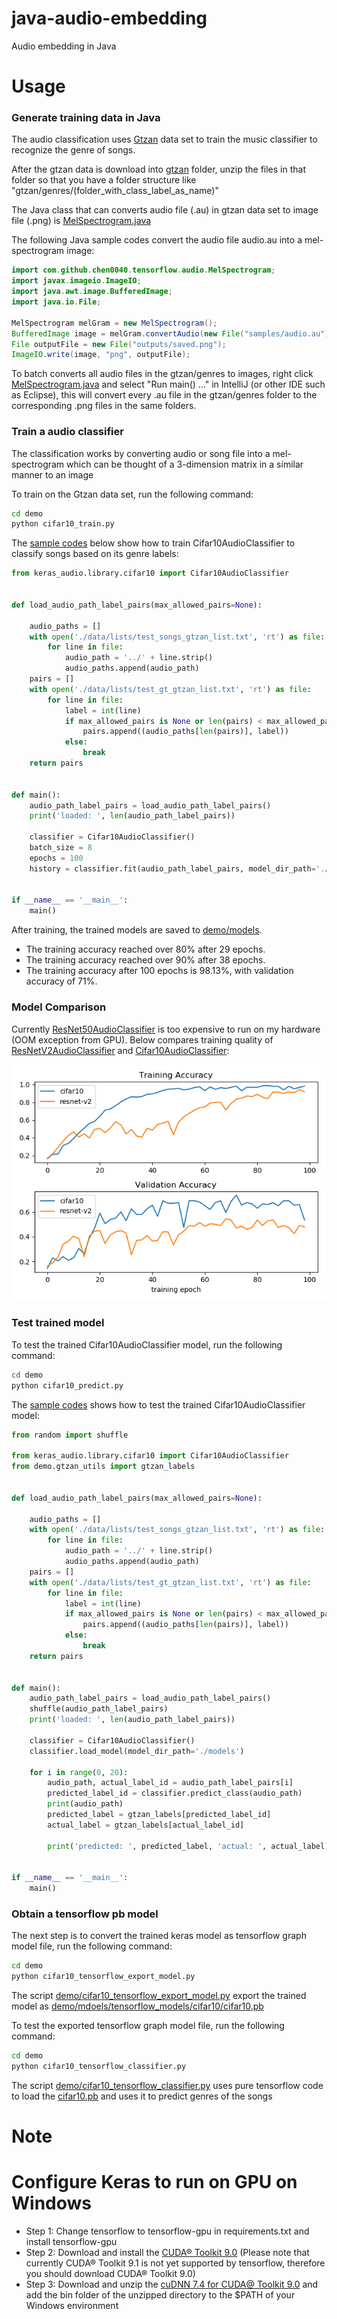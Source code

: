 # java-audio-embedding

Audio embedding in Java

# Usage

### Generate training data in Java

The audio classification uses [Gtzan](http://opihi.cs.uvic.ca/sound/genres.tar.gz) data set to train the
music classifier to recognize the genre of songs. 

After the gtzan data is download into [gtzan](gtzan) folder, unzip the files in that folder so that you have a
folder structure like "gtzan/genres/(folder_with_class_label_as_name)"

The Java class that can converts audio file (.au) in gtzan data set to image file (.png) is [MelSpectrogram.java](src/main/java/com/github/chen0040/tensorflow/audio/MelSpectrogram.java)
  
The following Java sample codes convert the audio file audio.au into a mel-spectrogram image:

```java
import com.github.chen0040.tensorflow.audio.MelSpectrogram;
import javax.imageio.ImageIO;
import java.awt.image.BufferedImage;
import java.io.File;

MelSpectrogram melGram = new MelSpectrogram();
BufferedImage image = melGram.convertAudio(new File("samples/audio.au"));
File outputFile = new File("outputs/saved.png");
ImageIO.write(image, "png", outputFile);
```

To batch converts all audio files in the gtzan/genres to images, right click [MelSpectrogram.java](src/main/java/com/github/chen0040/tensorflow/audio/MelSpectrogram.java)
and select "Run main() ..." in IntelliJ (or other IDE such as Eclipse), this will convert every .au file in 
the gtzan/genres folder to the corresponding .png files in the same folders.

### Train a audio classifier

The classification works by converting audio or song file into a mel-spectrogram which can be thought of
a 3-dimension matrix in a similar manner to an image 

To train on the Gtzan data set, run the following command:

```bash
cd demo
python cifar10_train.py
```

The [sample codes](demo/cifar10_train.py) below show how to train Cifar10AudioClassifier to classify songs
based on its genre labels:

```python
from keras_audio.library.cifar10 import Cifar10AudioClassifier


def load_audio_path_label_pairs(max_allowed_pairs=None):
    
    audio_paths = []
    with open('./data/lists/test_songs_gtzan_list.txt', 'rt') as file:
        for line in file:
            audio_path = '../' + line.strip()
            audio_paths.append(audio_path)
    pairs = []
    with open('./data/lists/test_gt_gtzan_list.txt', 'rt') as file:
        for line in file:
            label = int(line)
            if max_allowed_pairs is None or len(pairs) < max_allowed_pairs:
                pairs.append((audio_paths[len(pairs)], label))
            else:
                break
    return pairs


def main():
    audio_path_label_pairs = load_audio_path_label_pairs()
    print('loaded: ', len(audio_path_label_pairs))

    classifier = Cifar10AudioClassifier()
    batch_size = 8
    epochs = 100
    history = classifier.fit(audio_path_label_pairs, model_dir_path='./models', batch_size=batch_size, epochs=epochs)


if __name__ == '__main__':
    main()

```

After training, the trained models are saved to [demo/models](demo/models). 

* The training accuracy reached over 80% after 29 epochs.
* The training accuracy reached over 90% after 38 epochs.
* The training accuracy after 100 epochs is 98.13%, with validation accuracy of 71%. 


### Model Comparison

Currently [ResNet50AudioClassifier](keras_audio/library/resnet50.py) is too expensive to run on my hardware (OOM exception
from GPU). Below compares training quality of 
[ResNetV2AudioClassifier](keras_audio/library/resnet_v2.py) and [Cifar10AudioClassifier](keras_audio/library/cifar10.py):

![training-comppare](demo/models/training-history-comparison.png)


### Test trained model

To test the trained Cifar10AudioClassifier model, run the following command:

```bash
cd demo
python cifar10_predict.py
```

The [sample codes](demo/cifar10_predict.py) shows how to test the trained Cifar10AudioClassifier model:

```python
from random import shuffle

from keras_audio.library.cifar10 import Cifar10AudioClassifier
from demo.gtzan_utils import gtzan_labels


def load_audio_path_label_pairs(max_allowed_pairs=None):
    
    audio_paths = []
    with open('./data/lists/test_songs_gtzan_list.txt', 'rt') as file:
        for line in file:
            audio_path = '../' + line.strip()
            audio_paths.append(audio_path)
    pairs = []
    with open('./data/lists/test_gt_gtzan_list.txt', 'rt') as file:
        for line in file:
            label = int(line)
            if max_allowed_pairs is None or len(pairs) < max_allowed_pairs:
                pairs.append((audio_paths[len(pairs)], label))
            else:
                break
    return pairs


def main():
    audio_path_label_pairs = load_audio_path_label_pairs()
    shuffle(audio_path_label_pairs)
    print('loaded: ', len(audio_path_label_pairs))

    classifier = Cifar10AudioClassifier()
    classifier.load_model(model_dir_path='./models')

    for i in range(0, 20):
        audio_path, actual_label_id = audio_path_label_pairs[i]
        predicted_label_id = classifier.predict_class(audio_path)
        print(audio_path)
        predicted_label = gtzan_labels[predicted_label_id]
        actual_label = gtzan_labels[actual_label_id]
        
        print('predicted: ', predicted_label, 'actual: ', actual_label)


if __name__ == '__main__':
    main()

```

### Obtain a tensorflow pb model

The next step is to convert the trained keras model as tensorflow graph model file, run the following command:

```bash
cd demo
python cifar10_tensorflow_export_model.py
```

The script [demo/cifar10_tensorflow_export_model.py](demo/cifar10_tensorflow_export_model.py) export the trained model
as [demo/mdoels/tensorflow_models/cifar10/cifar10.pb](demo/models/tensorflow_models/cifar10/cifar10.pb) 

To test the exported tensorflow graph model file, run the following command:

```bash
cd demo
python cifar10_tensorflow_classifier.py
```

The script [demo/cifar10_tensorflow_classifier.py](demo/cifar10_tensorflow_classifier.py) uses pure tensorflow code
to load the [cifar10.pb](demo/models/tensorflow_models/cifar10/cifar10.pb) and uses it to predict genres of the 
songs




# Note 

# Configure Keras to run on GPU on Windows

* Step 1: Change tensorflow to tensorflow-gpu in requirements.txt and install tensorflow-gpu
* Step 2: Download and install the [CUDA® Toolkit 9.0](https://developer.nvidia.com/cuda-90-download-archive) (Please note that
currently CUDA® Toolkit 9.1 is not yet supported by tensorflow, therefore you should download CUDA® Toolkit 9.0)
* Step 3: Download and unzip the [cuDNN 7.4 for CUDA@ Toolkit 9.0](https://developer.nvidia.com/cudnn) and add the
bin folder of the unzipped directory to the $PATH of your Windows environment 




